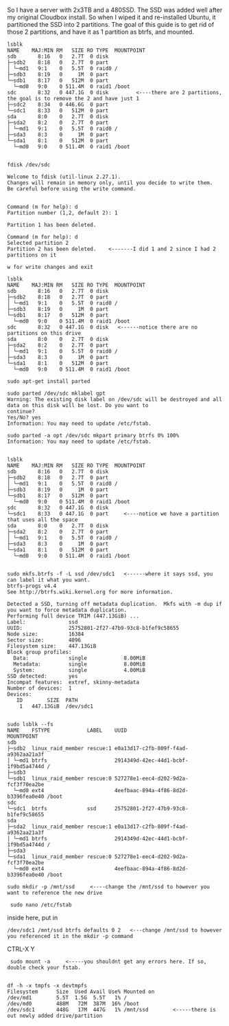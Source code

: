 So I have a server with 2x3TB and a 480SSD. The SSD was added well after my original Cloudbox install. So when I wiped it and re-installed Ubuntu, it partitioned the SSD into 2 partitions. The goal of this guide is to get rid of those 2 partitions, and have it as 1 partition as btrfs, and mounted.

    lsblk
    NAME    MAJ:MIN RM   SIZE RO TYPE  MOUNTPOINT
    sdb       8:16   0   2.7T  0 disk
    ├─sdb2    8:18   0   2.7T  0 part
    │ └─md1   9:1    0   5.5T  0 raid0 /
    ├─sdb3    8:19   0     1M  0 part
    └─sdb1    8:17   0   512M  0 part
      └─md0   9:0    0 511.4M  0 raid1 /boot
    sdc       8:32   0 447.1G  0 disk         <----there are 2 partitions, the goal is to remove the 2 and have just 1
    ├─sdc2    8:34   0 446.6G  0 part
    └─sdc1    8:33   0   512M  0 part
    sda       8:0    0   2.7T  0 disk
    ├─sda2    8:2    0   2.7T  0 part
    │ └─md1   9:1    0   5.5T  0 raid0 /
    ├─sda3    8:3    0     1M  0 part
    └─sda1    8:1    0   512M  0 part
      └─md0   9:0    0 511.4M  0 raid1 /boot     

 
    fdisk /dev/sdc

    Welcome to fdisk (util-linux 2.27.1).
    Changes will remain in memory only, until you decide to write them.
    Be careful before using the write command.


    Command (m for help): d
    Partition number (1,2, default 2): 1

    Partition 1 has been deleted.

    Command (m for help): d
    Selected partition 2
    Partition 2 has been deleted.    <-------I did 1 and 2 since I had 2 partitions on it
  
    w for write changes and exit
  
    lsblk
    NAME    MAJ:MIN RM   SIZE RO TYPE  MOUNTPOINT
    sdb       8:16   0   2.7T  0 disk
    ├─sdb2    8:18   0   2.7T  0 part
    │ └─md1   9:1    0   5.5T  0 raid0 /
    ├─sdb3    8:19   0     1M  0 part
    └─sdb1    8:17   0   512M  0 part
      └─md0   9:0    0 511.4M  0 raid1 /boot
    sdc       8:32   0 447.1G  0 disk   <------notice there are no partitions on this drive
    sda       8:0    0   2.7T  0 disk
    ├─sda2    8:2    0   2.7T  0 part
    │ └─md1   9:1    0   5.5T  0 raid0 /
    ├─sda3    8:3    0     1M  0 part
    └─sda1    8:1    0   512M  0 part
      └─md0   9:0    0 511.4M  0 raid1 /boot

    sudo apt-get install parted
  
    sudo parted /dev/sdc mklabel gpt
    Warning: The existing disk label on /dev/sdc will be destroyed and all data on this disk will be lost. Do you want to
    continue?
    Yes/No? yes
    Information: You may need to update /etc/fstab.

    sudo parted -a opt /dev/sdc mkpart primary btrfs 0% 100%
    Information: You may need to update /etc/fstab.


    lsblk
    NAME    MAJ:MIN RM   SIZE RO TYPE  MOUNTPOINT
    sdb       8:16   0   2.7T  0 disk
    ├─sdb2    8:18   0   2.7T  0 part
    │ └─md1   9:1    0   5.5T  0 raid0 /
    ├─sdb3    8:19   0     1M  0 part
    └─sdb1    8:17   0   512M  0 part
      └─md0   9:0    0 511.4M  0 raid1 /boot
    sdc       8:32   0 447.1G  0 disk
    └─sdc1    8:33   0 447.1G  0 part     <----notice we have a partition that uses all the space
    sda       8:0    0   2.7T  0 disk
    ├─sda2    8:2    0   2.7T  0 part
    │ └─md1   9:1    0   5.5T  0 raid0 /
    ├─sda3    8:3    0     1M  0 part
    └─sda1    8:1    0   512M  0 part
      └─md0   9:0    0 511.4M  0 raid1 /boot
  
  
    sudo mkfs.btrfs -f -L ssd /dev/sdc1   <------where it says ssd, you can label it what you want. 
    btrfs-progs v4.4
    See http://btrfs.wiki.kernel.org for more information.

    Detected a SSD, turning off metadata duplication.  Mkfs with -m dup if you want to force metadata duplication.
    Performing full device TRIM (447.13GiB) ...
    Label:              ssd
    UUID:               25752801-2f27-47b9-93c8-b1fef9c58655
    Node size:          16384
    Sector size:        4096
    Filesystem size:    447.13GiB
    Block group profiles:
      Data:             single            8.00MiB
      Metadata:         single            8.00MiB
      System:           single            4.00MiB
    SSD detected:       yes
    Incompat features:  extref, skinny-metadata
    Number of devices:  1
    Devices:
       ID        SIZE  PATH
        1   447.13GiB  /dev/sdc1


    sudo lsblk --fs
    NAME    FSTYPE            LABEL    UUID                                 MOUNTPOINT
    sdb
    ├─sdb2  linux_raid_member rescue:1 e0a13d17-c2fb-809f-f4ad-a9362aa21a3f
    │ └─md1 btrfs                      2914349d-42ec-44d1-bcbf-1f9bd5a4744d /
    ├─sdb3
    └─sdb1  linux_raid_member rescue:0 527278e1-eec4-d202-9d2a-fcf3f70ea2be
      └─md0 ext4                       4eefbaac-894a-4f86-8d2d-b3396fea0e40 /boot
    sdc
    └─sdc1  btrfs             ssd      25752801-2f27-47b9-93c8-b1fef9c58655
    sda
    ├─sda2  linux_raid_member rescue:1 e0a13d17-c2fb-809f-f4ad-a9362aa21a3f
    │ └─md1 btrfs                      2914349d-42ec-44d1-bcbf-1f9bd5a4744d /
    ├─sda3
    └─sda1  linux_raid_member rescue:0 527278e1-eec4-d202-9d2a-fcf3f70ea2be
      └─md0 ext4                       4eefbaac-894a-4f86-8d2d-b3396fea0e40 /boot
  
    sudo mkdir -p /mnt/ssd     <----change the /mnt/ssd to however you want to reference the new drive
  
     sudo nano /etc/fstab
 

inside here, put in 

    /dev/sdc1 /mnt/ssd btrfs defaults 0 2   <---change /mnt/ssd to however you referenced it in the mkdir -p command
 CTRL-X      Y
 
     sudo mount -a     <-----you shouldnt get any errors here. If so, double check your fstab.
 
 
    df -h -x tmpfs -x devtmpfs
    Filesystem      Size  Used Avail Use% Mounted on
    /dev/md1        5.5T  1.5G  5.5T   1% /
    /dev/md0        488M   72M  387M  16% /boot
    /dev/sdc1       448G   17M  447G   1% /mnt/ssd        <-----there is out newly added drive/partition

